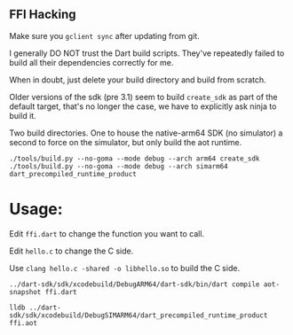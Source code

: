 ## FFI Hacking

Make sure you `gclient sync` after updating from git.

I generally DO NOT trust the Dart build scripts.  They've repeatedly failed
to build all their dependencies correctly for me.

When in doubt, just delete your build directory and build from scratch.

Older versions of the sdk (pre 3.1) seem to build `create_sdk` as part of the
default target, that's no longer the case, we have to explicitly ask ninja
to build it.

Two build directories.  One to house the native-arm64 SDK (no simulator) a
second to force on the simulator, but only build the aot runtime.

```
./tools/build.py --no-goma --mode debug --arch arm64 create_sdk
./tools/build.py --no-goma --mode debug --arch simarm64 dart_precompiled_runtime_product
```

# Usage:

Edit `ffi.dart` to change the function you want to call.

Edit `hello.c` to change the C side.

Use `clang hello.c -shared -o libhello.so` to build the C side.

```
../dart-sdk/sdk/xcodebuild/DebugARM64/dart-sdk/bin/dart compile aot-snapshot ffi.dart 
```

```
lldb ../dart-sdk/sdk/xcodebuild/DebugSIMARM64/dart_precompiled_runtime_product ffi.aot
```